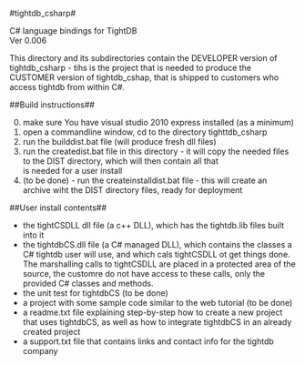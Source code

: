 #tightdb_csharp#

C# language bindings for TightDB  
Ver 0.006  

This directory and its subdirectories contain the DEVELOPER version of tightdb_csharp - tihs is the project that is needed to
produce the CUSTOMER version of tightdb_cshap, that is shipped to customers who access tightdb from within C#.  

##Build instructions##

0) make sure You have visual studio 2010 express installed (as a minimum)  
1) open a commandline window, cd to the directory tighttdb_csharp  
2) run the builddist.bat file (will produce fresh dll files)  
3) run the createdist.bat file in this directory - it will copy the needed files to the DIST directory, which will then contain all that  
is needed for a user install  
4) (to be done) - run the createinstalldist.bat file  - this will create an archive wiht the DIST directory files, ready for deployment  

##User install contents##

- the tightCSDLL dll file (a c++ DLL), which has the tightdb.lib files built into it  
- the tightdbCS.dll file (a C# managed DLL), which contains the classes a C# tightdb user will use, and which cals tightCSDLL ot get things done. The marshalling calls to tightCSDLL are placed in a protected area of the source, the customre do not have access to these calls, only the provided C# classes and methods.  
- the unit test for tightdbCS (to be done)  
- a project with some sample code similar to the web tutorial (to be done)  
- a readme.txt file explaining step-by-step how to create a new project that uses tightdbCS, as well as how to integrate tightdbCS in an already created project  
- a support.txt file that contains links and contact info for the tightdb company  